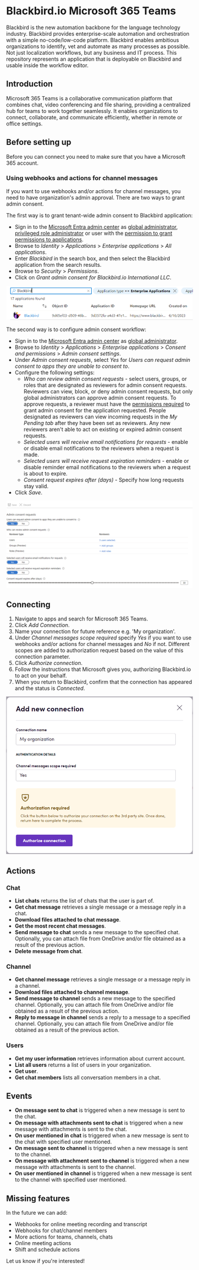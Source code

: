 # Blackbird.io Microsoft 365 Teams

Blackbird is the new automation backbone for the language technology industry. Blackbird provides enterprise-scale automation and orchestration with a simple no-code/low-code platform. Blackbird enables ambitious organizations to identify, vet and automate as many processes as possible. Not just localization workflows, but any business and IT process. This repository represents an application that is deployable on Blackbird and usable inside the workflow editor.

## Introduction

<!-- begin docs -->

Microsoft 365 Teams is a collaborative communication platform that combines chat, video conferencing and file sharing, providing a centralized hub for teams to work together seamlessly. It enables organizations to connect, collaborate, and communicate efficiently, whether in remote or office settings.

## Before setting up

Before you can connect you need to make sure that you have a Microsoft 365 account. 

### Using webhooks and actions for channel messages

If you want to use webhooks and/or actions for channel messages, you need to have organization's admin approval. There are two ways to grant admin consent. 

The first way is to grant tenant-wide admin consent to Blackbird application: 

- Sign in to the [Microsoft Entra admin center](https://entra.microsoft.com/) as [global administrator](https://learn.microsoft.com/en-us/azure/active-directory/roles/permissions-reference#global-administrator), [privileged role administrator](https://learn.microsoft.com/en-us/azure/active-directory/roles/permissions-reference#privileged-role-administrator) or user with the [permission to grant permissions to applications](https://learn.microsoft.com/en-us/azure/active-directory/roles/custom-consent-permissions). 
- Browse to _Identity_ > _Applications_ > _Enterprise applications_ > _All applications_.
- Enter _Blackbird_ in the search box, and then select the Blackbird application from the search results.
- Browse to _Security_ > _Permissions_.
- Click on _Grant admin consent for Blackbird.io International LLC_.

![Searching for Blackbird application](image/README/searching_for_app.png)

The second way is to configure admin consent workflow:

- Sign in to the [Microsoft Entra admin center](https://entra.microsoft.com/) as [global administrator](https://learn.microsoft.com/en-us/azure/active-directory/roles/permissions-reference#global-administrator).
- Browse to _Identity_ > _Applications_ > _Enterprise applications_ > _Consent and permissions_ > _Admin consent settings_.
- Under _Admin consent requests_, select _Yes_ for _Users can request admin consent to apps they are unable to consent to_.
- Configure the following settings:
    * _Who can review admin consent requests_ - select users, groups, or roles that are designated as reviewers for admin consent requests. Reviewers can view, block, or deny admin consent requests, but only global administrators can approve admin consent requests. To approve requests, a reviewer must have the [permissions required](https://learn.microsoft.com/en-us/azure/active-directory/roles/custom-consent-permissions) to grant admin consent for the application requested. People designated as reviewers can view incoming requests in the _My Pending tab_ after they have been set as reviewers. Any new reviewers aren't able to act on existing or expired admin consent requests. 
    * _Selected users will receive email notifications for requests_ - enable or disable email notifications to the reviewers when a request is made.
    * _Selected users will receive request expiration reminders_ - enable or disable reminder email notifications to the reviewers when a request is about to expire.
    * _Consent request expires after (days)_ - Specify how long requests stay valid.
- Click _Save_. 

![Enable admin consent workflow](image/README/enable-admin-consent-workflow.png)

## Connecting

1. Navigate to apps and search for Microsoft 365 Teams.
2. Click _Add Connection_.
3. Name your connection for future reference e.g. 'My organization'.
4. Under _Channel messages scope required_ specify _Yes_ if you want to use webhooks and/or actions for channel messages and _No_ if not. Different scopes are added to authorization request based on the value of this connection parameter.
5. Click _Authorize connection_.
6. Follow the instructions that Microsoft gives you, authorizing Blackbird.io to act on your behalf.
7. When you return to Blackbird, confirm that the connection has appeared and the status is _Connected_.

![Connecting](image/README/connecting.png)

## Actions

### Chat

- **List chats** returns the list of chats that the user is part of.
- **Get chat message** retrieves a single message or a message reply in a chat.
- **Download files attached to chat message**.
- **Get the most recent chat messages**.
- **Send message to chat** sends a new message to the specified chat. Optionally, you can attach file from OneDrive and/or file obtained as a result of the previous action.
- **Delete message from chat**.

### Channel

- **Get channel message** retrieves a single message or a message reply in a channel.
- **Download files attached to channel message**.
- **Send message to channel** sends a new message to the specified channel. Optionally, you can attach file from OneDrive and/or file obtained as a result of the previous action.
- **Reply to message in channel** sends a reply to a message to a specified channel. Optionally, you can attach file from OneDrive and/or file obtained as a result of the previous action.

### Users

- **Get my user information** retrieves information about current account.
- **List all users** returns a list of users in your organization.
- **Get user**.
- **Get chat members** lists all conversation members in a chat.

## Events

- **On message sent to chat** is triggered when a new message is sent to the chat.
- **On message with attachments sent to chat** is triggered when a new message with attachments is sent to the chat.
- **On user mentioned in chat** is triggered when a new message is sent to the chat with specified user mentioned.
- **On message sent to channel** is triggered when a new message is sent to the channel.
- **On message with attachment sent to channel** is triggered when a new message with attachments is sent to the channel.
- **On user mentioned in channel** is triggered when a new message is sent to the channel with specified user mentioned.

## Missing features

In the future we can add:

- Webhooks for online meeting recording and transcript 
- Webhooks for chat/channel members
- More actions for teams, channels, chats
- Online meeting actions
- Shift and schedule actions

Let us know if you're interested!

<!-- end docs -->
